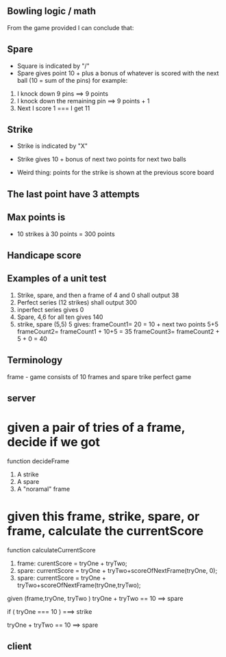 ## Bowling logic / math


From the game provided I can conclude that:


## Spare
* Square is indicated by "/"
* Spare gives point 10 + plus a bonus of whatever is scored with the next ball
(10 = sum of the pins)
for example:

1. I knock down 9 pins ==> 9 points
2. I knock down the remaining pin ==> 9 points + 1 
3. Next I score 1
=== I get 11 

## Strike 
* Strike is indicated by "X"
* Strike gives 10 + bonus of next two points for next two balls

* Weird thing: points for the strike is shown at the previous score board

## The last point have 3 attempts



## Max points is
* 10 strikes à 30 points = 300 points

## Handicape score


## Examples of a unit test
1. Strike, spare, and then a frame of 4 and 0 shall output 38
2. Perfect series (12 strikes) shall output 300
3. inperfect series gives 0 
4. Spare, 4,6 for all ten gives 140
5. strike, spare (5,5) 5 gives:
frameCount1= 20 = 10 + next two points 5+5
frameCount2= frameCount1 + 10+5 = 35
frameCount3= frameCount2 + 5 + 0 = 40

## Terminology

frame  - game consists of 10 frames and
spare
trike
perfect game


## server

# given a pair of tries of a frame, decide if we got

function decideFrame
1. A strike
2. A spare
3. A "noramal" frame

# given this frame, strike, spare, or frame, calculate the currentScore
function calculateCurrentScore
1. frame: curentScore = tryOne + tryTwo;
2. spare: currentScore = tryOne + tryTwo+scoreOfNextFrame(tryOne, 0);
3. spare: currentScore = tryOne + tryTwo+scoreOfNextFrame(tryOne,tryTwo);


given (frame,tryOne, tryTwo )
tryOne + tryTwo ==  10 ==> spare


if ( tryOne === 10 ) ===> strike

tryOne + tryTwo ==  10 ==> spare



## client